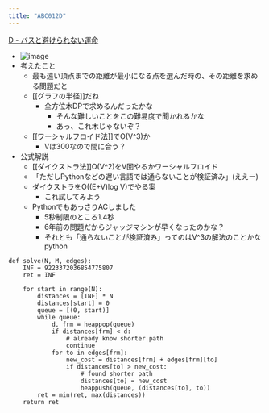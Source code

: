 ```yaml
---
title: "ABC012D"
---
```


[D - バスと避けられない運命](https://atcoder.jp/contests/abc012/tasks/abc012_4)
- ![image](https://gyazo.com/ee05f83557e61f16cca327eded5de119/thumb/1000)
- 考えたこと
    - 最も遠い頂点までの距離が最小になる点を選んだ時の、その距離を求める問題だと
    - [[グラフの半径]]だね
        - 全方位木DPで求めるんだったかな
            - そんな難しいことをこの難易度で聞かれるかな
            - あっ、これ木じゃないぞ？
    - [[ワーシャルフロイド法]]でO(V^3)か
        - Vは300なので間に合う？
- 公式解説
    - [[ダイクストラ法]]O(V^2)をV回やるかワーシャルフロイド
    - 「ただしPythonなどの遅い言語では通らないことが検証済み」(ええー)
    - ダイクストラをO((E+V)log V)でやる案
        - これ試してみよう
    - PythonでもあっさりACしました
        - 5秒制限のところ1.4秒
        - 6年前の問題だからジャッジマシンが早くなったのかな？
        - それとも「通らないことが検証済み」ってのはV^3の解法のことかな
python

```
def solve(N, M, edges):
    INF = 9223372036854775807
    ret = INF

    for start in range(N):
        distances = [INF] * N
        distances[start] = 0
        queue = [(0, start)]
        while queue:
            d, frm = heappop(queue)
            if distances[frm] < d:
                # already know shorter path
                continue
            for to in edges[frm]:
                new_cost = distances[frm] + edges[frm][to]
                if distances[to] > new_cost:
                    # found shorter path
                    distances[to] = new_cost
                    heappush(queue, (distances[to], to))
        ret = min(ret, max(distances))
    return ret
```


